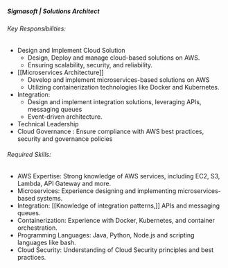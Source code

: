 ##### Sigmasoft | Solutions Architect
###### Key Responsibilities:
- Design and Implement Cloud Solution
	- Design, Deploy and manage cloud-based solutions on AWS.
	- Ensuring scalability, security, and reliability.
- [[Microservices Architecture]]
	- Develop and implement microservices-based solutions on AWS
	- Utilizing containerization technologies like Docker and Kubernetes.
- Integration: 
	- Design and implement integration solutions, leveraging APIs, messaging queues
	- Event-driven architecture.
- Technical Leadership
- Cloud Governance : Ensure compliance with AWS best practices, security and governance policies
###### Required Skills:
- AWS Expertise: Strong knowledge of AWS services, including EC2, S3, Lambda, API Gateway and more.
- Microservices: Experience designing and implementing microservices-based systems.
- Integration: [[Knowledge of integration patterns,]] APIs and messaging queues.
- Containerization: Experience with Docker, Kubernetes, and container orchestration.
- Programming Languages: Java, Python, Node.js and scripting languages like bash.
- Cloud Security: Understanding of Cloud Security principles and best practices.